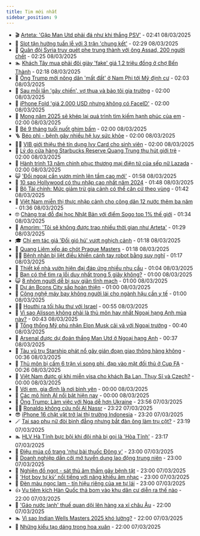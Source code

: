 ```yaml
---
title: Tim mới nhất
sidebar_position: 9
---
```


<!-- vnexpress-tin-moi-nhat:START -->
- 🎬 [Arteta: &#39;Gặp Man Utd phải đá như khi thắng PSV&#39;](https://vnexpress.net/arteta-gap-man-utd-phai-da-nhu-khi-thang-psv-4858348.html) - 02:41 08/03/2025
- 🐎 [Slot tận hưởng tuần lễ với 3 trận &#39;chung kết&#39;](https://vnexpress.net/slot-tan-huong-tuan-le-voi-3-tran-chung-ket-4858326.html) - 02:29 08/03/2025
- 🦍 [Quân đội Syria truy quét phe trung thành với ông Assad, 200 người chết](https://vnexpress.net/quan-doi-syria-truy-quet-phe-trung-thanh-voi-ong-assad-200-nguoi-chet-4858307.html) - 02:25 08/03/2025
- 🏊 [Khách Tây mua phải đôi giày &#39;fake&#39; giá 1,2 triệu đồng ở chợ Bến Thành](https://vnexpress.net/khach-tay-mua-phai-doi-giay-fake-gia-1-2-trieu-dong-o-cho-ben-thanh-4857947.html) - 02:18 08/03/2025
- 🎊 [Ông Trump mời nông dân &#39;mất đất&#39; ở Nam Phi tới Mỹ định cư](https://vnexpress.net/ong-trump-moi-nong-dan-mat-dat-o-nam-phi-toi-my-dinh-cu-4858258.html) - 02:03 08/03/2025
- 🎃 [Sau mỗi lần &#39;gây chiến&#39;, vợ thua và bảo tôi gia trưởng](https://vnexpress.net/sau-moi-lan-gay-chien-vo-thua-va-bao-toi-gia-truong-4858316.html) - 02:00 08/03/2025
- 🧰 [iPhone Fold &#39;giá 2.000 USD nhưng không có FaceID&#39;](https://vnexpress.net/iphone-fold-gia-2-000-usd-nhung-khong-co-faceid-4858265.html) - 02:00 08/03/2025
- 🔭 [Mong năm 2025 sẽ khép lại quá trình tìm kiếm hạnh phúc của em](https://vnexpress.net/mong-nam-2025-se-khep-lai-qua-trinh-tim-kiem-hanh-phuc-cua-em-4856813.html) - 02:00 08/03/2025
- 🫶 [Bé 9 tháng tuổi nuốt ghim bấm](https://vnexpress.net/be-9-thang-tuoi-nuot-ghim-bam-4858301.html) - 02:00 08/03/2025
- 🪜 [Béo phì - bệnh gây nhiều hệ lụy sức khỏe](https://vnexpress.net/beo-phi-benh-gay-nhieu-he-luy-suc-khoe-4858300.html) - 02:00 08/03/2025
- 👨‍🏫 [VIB giới thiệu thẻ tín dụng Ivy Card cho sinh viên](https://vnexpress.net/vib-gioi-thieu-the-tin-dung-ivy-card-cho-sinh-vien-4858208.html) - 02:00 08/03/2025
- 🎊 [Lý do cửa hàng Starbucks Reserve Quang Trung thu hút giới trẻ](https://vnexpress.net/ly-do-cua-hang-starbucks-reserve-quang-trung-thu-hut-gioi-tre-4857744.html) - 02:00 08/03/2025
- 🎊 [Hành trình 13 năm chinh phục thương mại điện tử của sếp nữ Lazada](https://vnexpress.net/hanh-trinh-13-nam-chinh-phuc-thuong-mai-dien-tu-cua-sep-nu-lazada-4856523.html) - 02:00 08/03/2025
- 😺 [&#39;Đối ngoại cần vươn mình lên tầm cao mới&#39;](https://vnexpress.net/doi-ngoai-can-vuon-minh-len-tam-cao-moi-4858291.html) - 01:58 08/03/2025
- 🐘 [10 sao Hollywood có thu nhập cao nhất năm 2024](https://vnexpress.net/10-sao-hollywood-co-thu-nhap-cao-nhat-nam-2024-4857722.html) - 01:48 08/03/2025
- 🌁 [Bộ Tài chính: Mức giảm trừ gia cảnh có thể căn cứ theo vùng](https://vnexpress.net/bo-tai-chinh-muc-giam-tru-gia-canh-co-the-can-cu-theo-vung-4858274.html) - 01:42 08/03/2025
- 🐲 [Việt Nam miễn thị thực nhập cảnh cho công dân 12 nước thêm ba năm](https://vnexpress.net/viet-nam-mien-thi-thuc-nhap-canh-cho-cong-dan-12-nuoc-them-ba-nam-4858310.html) - 01:36 08/03/2025
- 🤓 [Chàng trai đỗ đại học Nhật Bản với điểm Sogo top 1% thế giới](https://vnexpress.net/chang-trai-do-dai-hoc-nhat-ban-voi-diem-sogo-top-1-the-gioi-4857508.html) - 01:34 08/03/2025
- 💪 [Amorim: &#39;Tôi sẽ không được trao nhiều thời gian như Arteta&#39;](https://vnexpress.net/amorim-toi-se-khong-duoc-trao-nhieu-thoi-gian-nhu-arteta-4858304.html) - 01:29 08/03/2025
- 🎓 [Chị em tác giả &#39;Đồi gió hú&#39; vượt nghịch cảnh](https://vnexpress.net/chi-em-tac-gia-doi-gio-hu-vuot-nghich-canh-4858151.html) - 01:18 08/03/2025
- 🫣 [Quang Liêm xếp áp chót Prague Masters](https://vnexpress.net/quang-liem-xep-ap-chot-prague-masters-4858302.html) - 01:18 08/03/2025
- 🧑‍💻 [Bệnh nhân bị liệt điều khiển cánh tay robot bằng suy nghĩ](https://vnexpress.net/benh-nhan-bi-liet-dieu-khien-canh-tay-robot-bang-suy-nghi-4857868.html) - 01:17 08/03/2025
- 🐲 [Thiết kế nhà vườn hiện đại đáp ứng nhiều nhu cầu](https://vnexpress.net/thiet-ke-nha-vuon-hien-dai-dap-ung-nhieu-nhu-cau-4858257.html) - 01:04 08/03/2025
- 🌝 [Bạn có thể tìm ra lỗi duy nhất trong 5 giây không?](https://vnexpress.net/cau-do-iq-thu-tai-tinh-mat-ban-co-the-tim-ra-loi-duy-nhat-trong-5-giay-khong-4857977.html) - 01:00 08/03/2025
- 😺 [8 nhóm người dễ bị suy giãn tĩnh mạch](https://vnexpress.net/8-nhom-nguoi-de-bi-suy-gian-tinh-mach-4858255.html) - 01:00 08/03/2025
- 🐎 [Dự án Bcons City sắp hoàn thiện](https://vnexpress.net/du-an-bcons-city-sap-hoan-thien-4858209.html) - 01:00 08/03/2025
- 🎡 [Công nghệ máy bay không người lái cho ngành hậu cần y tế](https://vnexpress.net/cong-nghe-may-bay-khong-nguoi-lai-cho-nganh-hau-can-y-te-4858102.html) - 01:00 08/03/2025
- 👨‍🏫 [Houthi ra tối hậu thư với Israel](https://vnexpress.net/houthi-ra-toi-hau-thu-voi-israel-4858285.html) - 00:55 08/03/2025
- 🦆 [Vì sao Alisson không phải là thủ môn hay nhất Ngoại hạng Anh mùa này?](https://vnexpress.net/vi-sao-alisson-khong-phai-la-thu-mon-hay-nhat-ngoai-hang-anh-mua-nay-4858024.html) - 00:43 08/03/2025
- 🚦 [Tổng thống Mỹ phủ nhận Elon Musk cãi vã với Ngoại trưởng](https://vnexpress.net/tong-thong-my-phu-nhan-elon-musk-cai-va-voi-ngoai-truong-4858279.html) - 00:40 08/03/2025
- 💫 [Arsenal được dự đoán thắng Man Utd ở Ngoại hạng Anh](https://vnexpress.net/arsenal-duoc-du-doan-thang-man-utd-o-ngoai-hang-anh-4858006.html) - 00:37 08/03/2025
- 🎉 [Tàu vũ trụ Starship phát nổ gây gián đoạn giao thông hàng không](https://vnexpress.net/tau-vu-tru-starship-phat-no-gay-gian-doan-giao-thong-hang-khong-4858290.html) - 00:36 08/03/2025
- 🌋 [Thủ môn bị cấm 6 trận vì song phi, đạp vào mặt đối thủ ở Cup FA](https://vnexpress.net/thu-mon-bi-cam-6-tran-vi-song-phi-dap-vao-mat-doi-thu-o-cup-fa-4858284.html) - 00:26 08/03/2025
- 🤖 [Việt Nam được gì khi miễn visa cho khách Ba Lan, Thụy Sĩ và Czech?](https://vnexpress.net/viet-nam-duoc-gi-khi-mien-visa-cho-khach-ba-lan-thuy-si-va-czech-4857953.html) - 00:00 08/03/2025
- 🦏 [Với em, gia đình là nơi bình yên](https://vnexpress.net/voi-em-gia-dinh-la-noi-binh-yen-4856818.html) - 00:00 08/03/2025
- 🦩 [Các mô hình AI nổi bật hiện nay](https://vnexpress.net/cac-mo-hinh-ai-noi-bat-hien-nay-4856377.html) - 00:00 08/03/2025
- 👺 [Ông Trump: Làm việc với Nga dễ hơn Ukraine](https://vnexpress.net/ong-trump-lam-viec-voi-nga-de-hon-ukraine-4858276.html) - 23:56 07/03/2025
- 🧑‍🏫 [Ronaldo không cứu nổi Al Nassr](https://vnexpress.net/ronaldo-khong-cuu-noi-al-nassr-4858277.html) - 23:22 07/03/2025
- 😎 [iPhone 16 chật vật trở lại thị trường Indonesia](https://vnexpress.net/iphone-16-chat-vat-tro-lai-thi-truong-indonesia-4858263.html) - 23:20 07/03/2025
- 🪄 [Tại sao phụ nữ đòi bình đẳng nhưng bắt đàn ông làm trụ cột?](https://vnexpress.net/tai-sao-phu-nu-doi-binh-dang-nhung-bat-dan-ong-lam-tru-cot-4857061.html) - 23:19 07/03/2025
- 🏊 [HLV Hà Tĩnh bực bội khi đội nhà bị gọi là &#39;Hòa Tĩnh&#39;](https://vnexpress.net/hlv-ha-tinh-buc-boi-khi-doi-nha-bi-goi-la-hoa-tinh-4858264.html) - 23:17 07/03/2025
- 💃 [Điệu múa cổ trang &#39;như bài thuốc Đông y&#39;](https://vnexpress.net/dieu-mua-co-trang-nhu-bai-thuoc-dong-y-4857402.html) - 23:00 07/03/2025
- 🦆 [Doanh nghiệp dần cởi mở tuyển dụng lao động trung niên](https://vnexpress.net/doanh-nghiep-dan-coi-mo-tuyen-dung-lao-dong-trung-nien-4857753.html) - 23:00 07/03/2025
- 🎊 [Nghiện đồ ngọt - sát thủ âm thầm gây bệnh tật](https://vnexpress.net/nghien-do-ngot-sat-thu-am-tham-gay-benh-tat-4857318.html) - 23:00 07/03/2025
- 👺 [&#39;Hot boy tự kỷ&#39; nổi tiếng với năng khiếu âm nhạc](https://vnexpress.net/hot-boy-tu-ky-noi-tieng-voi-nang-khieu-am-nhac-4857316.html) - 23:00 07/03/2025
- 🎡 [Đèn màu ngọc lam - tín hiệu riêng của xe tự lái](https://vnexpress.net/den-mau-ngoc-lam-tin-hieu-rieng-cua-xe-tu-lai-4857920.html) - 23:00 07/03/2025
- 👍 [Vụ tiêm kích Hàn Quốc thả bom vào khu dân cư diễn ra thế nào](https://vnexpress.net/vu-tiem-kich-han-quoc-tha-bom-vao-khu-dan-cu-dien-ra-the-nao-4858139.html) - 22:00 07/03/2025
- 🐎 [&#39;Gáo nước lạnh&#39; thuế quan dội lên hàng xa xỉ châu Âu](https://vnexpress.net/gao-nuoc-lanh-thue-quan-doi-len-hang-xa-xi-chau-au-4858082.html) - 22:00 07/03/2025
- 🏊 [Vì sao Indian Wells Masters 2025 khó lường?](https://vnexpress.net/vi-sao-indian-wells-masters-2025-kho-luong-4858030.html) - 22:00 07/03/2025
- 🦩 [Những kiểu tạo dáng trong hoa xuân](https://vnexpress.net/nhung-kieu-tao-dang-trong-hoa-xuan-4857931.html) - 22:00 07/03/2025<!-- vnexpress-tin-moi-nhat:END -->
